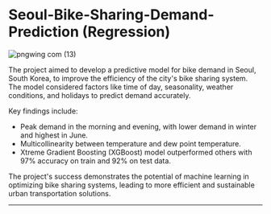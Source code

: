# Seoul-Bike-Sharing-Demand-Prediction (Regression)

![pngwing com (13)](https://github.com/AkashRanjan23/Seoul-Bike-Sharing-Demand-Prediction/assets/150953524/200f8cbb-19db-4441-b0e1-7f9eacdd0524)



The project aimed to develop a predictive model for bike demand in Seoul, South Korea, to improve the efficiency of the city's bike sharing system. The model considered factors like time of day, seasonality, weather conditions, and holidays to predict demand accurately.

Key findings include:

- Peak demand in the morning and evening, with lower demand in winter and highest in June.
- Multicollinearity between temperature and dew point temperature.
- Xtreme Gradient Boosting (XGBoost) model outperformed others with 97% accuracy on train and 92% on test data.

The project's success demonstrates the potential of machine learning in optimizing bike sharing systems, leading to more efficient and sustainable urban transportation solutions.

---
